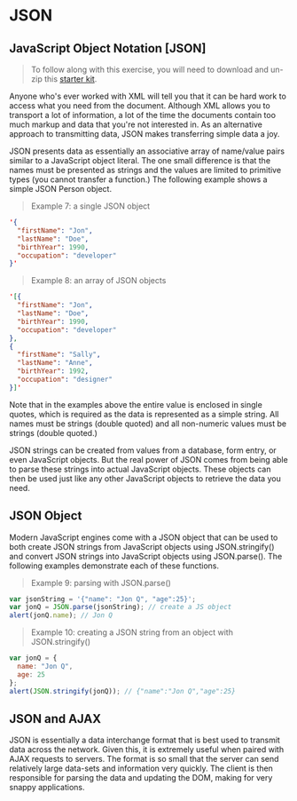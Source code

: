 # JSON

## JavaScript Object Notation [JSON]

> To follow along with this exercise, you will need to download and un-zip this [starter kit](.zip).

Anyone who's ever worked with XML will tell you that it can be hard work to access what you need from the document. Although XML allows you to transport a lot of information, a lot of the time the documents contain too much markup and data that you're not interested in. As an alternative approach to transmitting data, JSON makes transferring simple data a joy.

JSON presents data as essentially an associative array of name/value pairs similar to a JavaScript object literal. The one small difference is that the names must be presented as strings and the values are limited to primitive types (you cannot transfer a function.) The following example shows a simple JSON Person object.

> Example 7: a single JSON object

```json
'{
  "firstName": "Jon",
  "lastName": "Doe",
  "birthYear": 1990,
  "occupation": "developer"
}'
```

> Example 8: an array of JSON objects

```json
'[{
  "firstName": "Jon",
  "lastName": "Doe",
  "birthYear": 1990,
  "occupation": "developer"
},
{
  "firstName": "Sally",
  "lastName": "Anne",
  "birthYear": 1992,
  "occupation": "designer"
}]'
```

Note that in the examples above the entire value is enclosed in single quotes, which is required as the data is represented as a simple string. All names must be strings (double quoted) and all non-numeric values must be strings (double quoted.)

JSON strings can be created from values from a database, form entry, or even JavaScript objects. But the real power of JSON comes from being able to parse these strings into actual JavaScript objects. These objects can then be used just like any other JavaScript objects to retrieve the data you need.

## JSON Object

Modern JavaScript engines come with a JSON object that can be used to both create JSON strings from JavaScript objects using JSON.stringify() and convert JSON strings into JavaScript objects using JSON.parse(). The following examples demonstrate each of these functions.

> Example 9: parsing with JSON.parse()

```js
var jsonString = '{"name": "Jon Q", "age":25}';
var jonQ = JSON.parse(jsonString); // create a JS object
alert(jonQ.name); // Jon Q
```

> Example 10: creating a JSON string from an object with JSON.stringify()

```js
var jonQ = {
  name: "Jon Q",
  age: 25
};
alert(JSON.stringify(jonQ)); // {"name":"Jon Q","age":25}
```

## JSON and AJAX

JSON is essentially a data interchange format that is best used to transmit data across the network. Given this, it is extremely useful when paired with AJAX requests to servers. The format is so small that the server can send relatively large data-sets and information very quickly. The client is then responsible for parsing the data and updating the DOM, making for very snappy applications.
